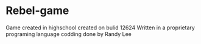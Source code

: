 # Rebel-game
Game created in highschool
created on bulid 12624
Written in a proprietary programing language
codding done by Randy Lee
